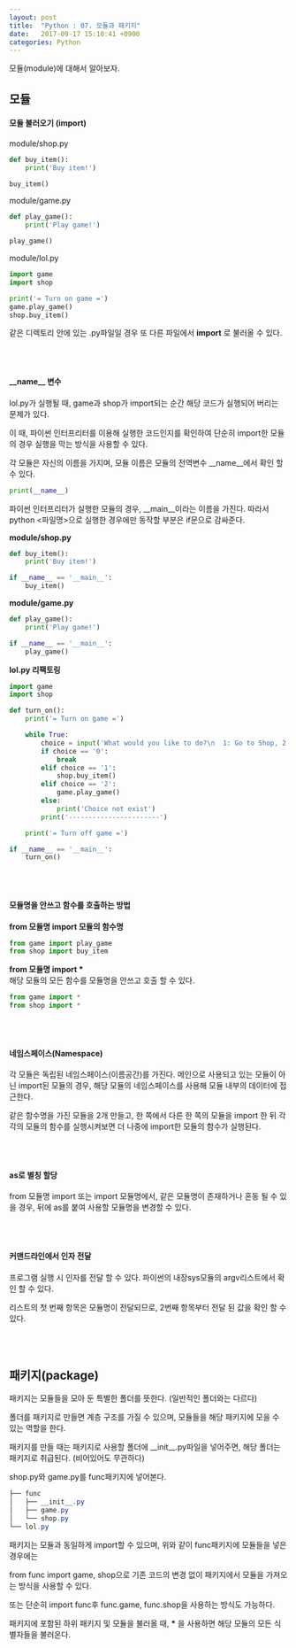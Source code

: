 ```yaml
---
layout: post
title:  "Python : 07. 모듈과 패키지"
date:   2017-09-17 15:10:41 +0900
categories: Python
---
```


모듈(module)에 대해서 알아보자.


## 모듈

#### 모듈 불러오기 (import)

module/shop.py

```python
def buy_item():
    print('Buy item!')

buy_item()
```

module/game.py

```python
def play_game():
    print('Play game!')

play_game()
```

module/lol.py

```python
import game
import shop

print('= Turn on game =')
game.play_game()
shop.buy_item()
```

같은 디렉토리 안에 있는 .py파일일 경우 또 다른 파일에서 **import** 로 불러올 수 있다.

<br><br>

#### \_\_name__ 변수

lol.py가 실행될 때, game과 shop가 import되는 순간 해당 코드가 실행되어 버리는 문제가 있다.

이 때, 파이썬 인터프리터를 이용해 실행한 코드인지를 확인하여 단순히 import한 모듈의 경우 실행을 막는 방식을 사용할 수 있다.

각 모듈은 자신의 이름을 가지며, 모듈 이름은 모듈의 전역변수 \_\_name__에서 확인 할 수 있다.

```python
print(__name__)
```

파이썬 인터프리터가 실행한 모듈의 경우, \_\_main__이라는 이름을 가진다. 따라서 python <파일명>으로 실행한 경우에만 동작할 부분은 if문으로 감싸준다.

**module/shop.py**

```python
def buy_item():
    print('Buy item!')

if __name__ == '__main__':
    buy_item()
```

**module/game.py**

```python
def play_game():
    print('Play game!')

if __name__ == '__main__':
    play_game()
```

**lol.py 리팩토링**

```python
import game
import shop

def turn_on():
    print('= Turn on game =')

    while True:
        choice = input('What would you like to do?\n  1: Go to Shop, 2: Play Game, 0: Exit\n    Input : ')
        if choice == '0':
            break
        elif choice == '1':
            shop.buy_item()
        elif choice == '2':
            game.play_game()
        else:
            print('Choice not exist')
        print('-----------------------')

    print('= Turn off game =')

if __name__ == '__main__':
    turn_on()
```

<br><br>

#### 모듈명을 안쓰고 함수를 호출하는 방법

**from 모듈명 import 모듈의 함수명**

```python
from game import play_game
from shop import buy_item
```

**from 모듈명 import \***
<br>해당 모듈의 모든 함수를 모듈명을 안쓰고 호출 할 수 있다.

```python
from game import *
from shop import *
```

<br><br>

#### 네임스페이스(Namespace)

각 모듈은 독립된 네임스페이스(이름공간)를 가진다. 메인으로 사용되고 있는 모듈이 아닌 import된 모듈의 경우, 해당 모듈의 네임스페이스를 사용해 모듈 내부의 데이터에 접근한다.

같은 함수명을 가진 모듈을 2개 만들고, 한 쪽에서 다른 한 쪽의 모듈을 import 한 뒤 각각의 모듈의 함수를 실행시켜보면 더 나중에 import한 모듈의 함수가 실행된다.

<br><br>

#### as로 별칭 할당

from 모듈명 import 또는 import 모듈명에서, 같은 모듈명이 존재하거나 혼동 될 수 있을 경우, 뒤에 as를 붙여 사용할 모듈명을 변경할 수 있다.

<br><br>

#### 커맨드라인에서 인자 전달

프로그램 실행 시 인자를 전달 할 수 있다. 파이썬의 내장sys모듈의 argv리스트에서 확인 할 수 있다.

리스트의 첫 번째 항목은 모듈명이 전달되므로, 2번째 항목부터 전달 된 값을 확인 할 수 있다.

<br><br>


## 패키지(package)

패키지는 모듈들을 모아 둔 특별한 폴더를 뜻한다. (일반적인 폴더와는 다르다)

폴더를 패키지로 만들면 계층 구조를 가질 수 있으며, 모듈들을 해당 패키지에 모을 수 있는 역할을 한다.

패키지를 만들 때는 패키지로 사용할 폴더에 \_\_init__.py파일을 넣어주면, 해당 폴더는 패키지로 취급된다. (비어있어도 무관하다)

shop.py와 game.py를 func패키지에 넣어본다.

```java
├── func
│   ├── __init__.py
│   ├── game.py
│   └── shop.py
└── lol.py
```

패키지는 모듈과 동일하게 import할 수 있으며, 위와 같이 func패키지에 모듈들을 넣은 경우에는

from func import game, shop으로 기존 코드의 변경 없이 패키지에서 모듈을 가져오는 방식을 사용할 수 있다.

또는 단순히 import func후 func.game, func.shop을 사용하는 방식도 가능하다.

패키지에 포함된 하위 패키지 및 모듈을 불러올 때, **\*** 을 사용하면 해당 모듈의 모든 식별자들을 불러온다.
